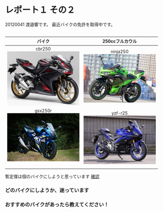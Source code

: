 # レポート１ その２

20120041 渡邉響です。
最近バイクの免許を取得中です。
<br><br>

| バイク | 250ccフルカウル  |
| :---: | :---: |
| cbr250<br>![this is image](cbr250.jpg) | ninja250<br>![this is image](Ninja250.jpg) |
| gsx250r<br>![this is image](gsx250r.jpg)<br><br> | yzf-r25<br>![this is image](yzf-r25.jpg) |

暫定僕は個のバイクにしようと思っています
[確認](https://www.l-bike.com/lbcms/wp-content/uploads/2020/03/LB084_KAWASAKI_Ninja250_01.jpg) 


### どのバイクにしようか、迷っています
### おすすめのバイクがあったら教えてください！

